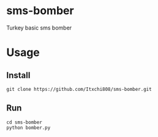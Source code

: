 # sms-bomber
Turkey basic sms bomber

<h1>Usage</h1>

<h2>Install</h2>
<code>git clone https://github.com/Itxchi808/sms-bomber.git</code>
<br>
<h2>Run</h2>
<code>cd sms-bomber</code><br>
<code>python bomber.py</code>
